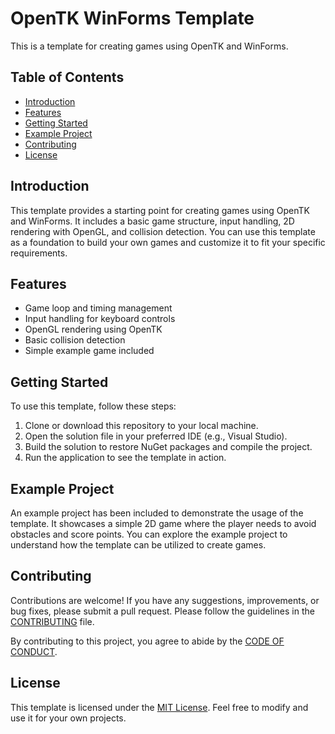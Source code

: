 # OpenTK WinForms Template

This is a template for creating games using OpenTK and WinForms.

## Table of Contents

- [Introduction](#introduction)
- [Features](#features)
- [Getting Started](#getting-started)
- [Example Project](#example-project)
- [Contributing](#contributing)
- [License](#license)

## Introduction

This template provides a starting point for creating games using OpenTK and WinForms. It includes a basic game structure, input handling, 2D rendering with OpenGL, and collision detection. You can use this template as a foundation to build your own games and customize it to fit your specific requirements.

## Features

- Game loop and timing management
- Input handling for keyboard controls
- OpenGL rendering using OpenTK
- Basic collision detection
- Simple example game included

## Getting Started

To use this template, follow these steps:

1. Clone or download this repository to your local machine.
2. Open the solution file in your preferred IDE (e.g., Visual Studio).
3. Build the solution to restore NuGet packages and compile the project.
4. Run the application to see the template in action.

## Example Project

An example project has been included to demonstrate the usage of the template. It showcases a simple 2D game where the player needs to avoid obstacles and score points. You can explore the example project to understand how the template can be utilized to create games.

## Contributing

Contributions are welcome! If you have any suggestions, improvements, or bug fixes, please submit a pull request. Please follow the guidelines in the [CONTRIBUTING](docs/CONTRIBUTING.md) file.

By contributing to this project, you agree to abide by the [CODE OF CONDUCT](docs/CODE_OF_CONDUCT.md).

## License

This template is licensed under the [MIT License](LICENSE.txt). Feel free to modify and use it for your own projects.
